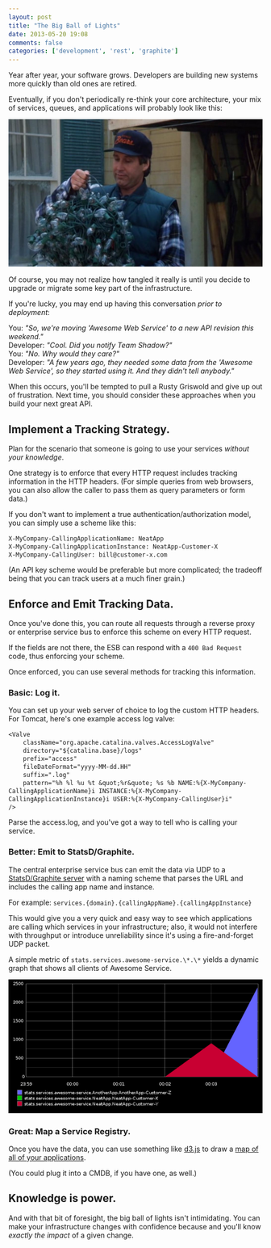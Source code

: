 ```yaml
---
layout: post
title: "The Big Ball of Lights"
date: 2013-05-20 19:08
comments: false
categories: ['development', 'rest', 'graphite']
---
```


Year after year, your software grows. Developers are building new systems more quickly than old ones are retired.

Eventually, if you don't periodically re-think your core architecture, your mix of services, queues, and applications will probably look like this:

![Christmas Vacation Ball of Lights](/assets/2013-05-20/ball-of-lights.jpg)

Of course, you may not realize how tangled it really is until you decide to upgrade or migrate some key part of the infrastructure.

If you're lucky, you may end up having this conversation *prior to deployment*:

You: *"So, we're moving 'Awesome Web Service' to a new API revision this weekend."*  
Developer: *"Cool. Did you notify Team Shadow?"*  
You: *"No. Why would they care?"*  
Developer: *"A few years ago, they needed some data from the 'Awesome Web Service', so they started using it. And they didn't tell anybody."*

When this occurs, you'll be tempted to pull a Rusty Griswold and give up out of frustration. Next time, you should consider these approaches when you build your next great API.

<!-- more -->

## Implement a Tracking Strategy.

Plan for the scenario that someone is going to use your services *without your knowledge*.  

One strategy is to enforce that every HTTP request includes tracking information in the HTTP headers. (For simple queries from web browsers, you can also allow the caller to pass them as query parameters or form data.)

If you don't want to implement a true authentication/authorization model, you can simply use a scheme like this:

	X-MyCompany-CallingApplicationName: NeatApp
	X-MyCompany-CallingApplicationInstance: NeatApp-Customer-X
	X-MyCompany-CallingUser: bill@customer-x.com

(An API key scheme would be preferable but more complicated; the tradeoff being that you can track users at a much finer grain.)

## Enforce and Emit Tracking Data.

Once you've done this, you can route all requests through a reverse proxy or enterprise service bus to enforce this scheme on every HTTP request.

If the fields are not there, the ESB can respond with a `400 Bad Request` code, thus enforcing your scheme. 

Once enforced, you can use several methods for tracking this information. 

### Basic: Log it.

You can set up your web server of choice to log the custom HTTP headers.  For Tomcat, here's one example access log valve:

	<Valve
    	className="org.apache.catalina.valves.AccessLogValve"
    	directory="${catalina.base}/logs"
    	prefix="access"
    	fileDateFormat="yyyy-MM-dd.HH"
    	suffix=".log"
    	pattern="%h %l %u %t &quot;%r&quote; %s %b NAME:%{X-MyCompany-CallingApplicationName}i INSTANCE:%{X-MyCompany-CallingApplicationInstance}i USER:%{X-MyCompany-CallingUser}i"
	/>


Parse the access.log, and you've got a way to tell who is calling your service.

	
### Better: Emit to StatsD/Graphite.

The central enterprise service bus can emit the data via UDP to a [StatsD/Graphite server](http://codeascraft.com/2011/02/15/measure-anything-measure-everything/) with a naming scheme that parses the URL and includes the calling app name and instance.

For example: `services.{domain}.{callingAppName}.{callingAppInstance}`

This would give you a very quick and easy way to see which applications are calling which services in your infrastructure; also, it would not interfere with throughput or introduce unreliability since it's using a fire-and-forget UDP packet.

A simple metric of `stats.services.awesome-service.\*.\*` yields a dynamic graph that shows all clients of Awesome Service.

![Graphite graph](/assets/2013-05-20/graphite.png)

### Great: Map a Service Registry.

Once you have the data, you can use something like [d3.js](http://d3js.org) to draw a [map of all of your applications](http://www.findtheconversation.com/concept-map).  

(You could plug it into a CMDB, if you have one, as well.)

## Knowledge is power.

And with that bit of foresight, the big ball of lights isn't intimidating. You can make your infrastructure changes with confidence because and you'll know *exactly the impact* of a given change.

